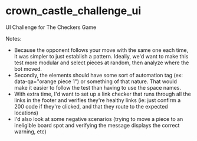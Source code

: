 # crown_castle_challenge_ui
UI Challenge for The Checkers Game

Notes:
 - Because the opponent follows your move with the same one each time, it was simpler to just establish a pattern. Ideally, we'd want to make this test more modular and select pieces at random, then analyze where the bot moved. 
 - Secondly, the elements should have some sort of automation tag (ex: data-qa="orange piece 1") or something of that nature. That would make it easier to follow the test than having to use the space names. 
 - With extra time, I'd want to set up a link checker that runs through all the links in the footer and verifies they're healthy links (ie: just confirm a 200 code if they're clicked, and that they route to the expected locations)
 - I'd also look at some negative scenarios (trying to move a piece to an ineligible board spot and verifying the message displays the correct warning, etc)
